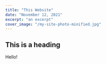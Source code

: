 ```yaml
---
title: "This Website"
date: "November 12, 2021"
excerpt: "an excerpt"
cover_image: "/my-site-photo-minified.jpg"
---
```


## This is a heading

Hello!
